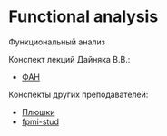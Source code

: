 # Functional analysis
Функциональный анализ

Конспект лекций Дайняка В.В.:

- [ФАН]()

Конспекты других преподавателей:

- [Плюшки](https://drive.google.com/drive/folders/1uK2mKmGa00gfoLimY5mpcnT256_EdifM)
- [fpmi-stud](https://drive.google.com/drive/folders/1NxisKFuLf5GY9mhKBti4JNlmb2poepXa)
